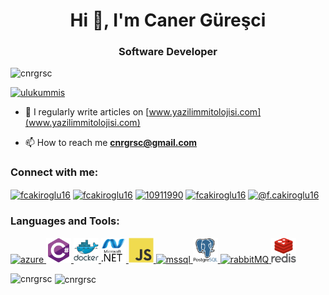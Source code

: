 <h1 align="center">Hi 👋, I'm Caner Güreşci</h1>
<h3 align="center"> Software Developer</h3>

<p align="left"> <img src="https://komarev.com/ghpvc/?username=cnrgrsc&label=Profile%20views&color=0e75b6&style=flat" alt="cnrgrsc" /> </p>



<p align="left"> <a href="https://twitter.com/ulukummis" target="blank"><img src="https://img.shields.io/twitter/follow/fcakiroglu16?logo=twitter&style=for-the-badge" alt="ulukummis" /></a> </p>

- 📝 I regularly write articles on [www.yazilimmitolojisi.com](www.yazilimmitolojisi.com)

- 📫 How to reach me **cnrgrsc@gmail.com**

<h3 align="left">Connect with me:</h3>
<p align="left">
<a href="https://twitter.com/ulukummis" target="blank"><img align="center" src="https://raw.githubusercontent.com/rahuldkjain/github-profile-readme-generator/master/src/images/icons/Social/twitter.svg" alt="fcakiroglu16" height="30" width="40" /></a>
<a href="https://linkedin.com/in/caner-güreşci/" target="blank"><img align="center" src="https://raw.githubusercontent.com/rahuldkjain/github-profile-readme-generator/master/src/images/icons/Social/linked-in-alt.svg" alt="fcakiroglu16" height="30" width="40" /></a>
<a href="https://stackoverflow.com/users/15228403/cnrgrsc" target="blank"><img align="center" src="https://raw.githubusercontent.com/rahuldkjain/github-profile-readme-generator/master/src/images/icons/Social/stack-overflow.svg" alt="10911990" height="30" width="40" /></a>
<a href="https://instagram.com/cnrgrsc" target="blank"><img align="center" src="https://raw.githubusercontent.com/rahuldkjain/github-profile-readme-generator/master/src/images/icons/Social/instagram.svg" alt="fcakiroglu16" height="30" width="40" /></a>
<a href="https://medium.com/@cnrgrsc" target="blank"><img align="center" src="https://raw.githubusercontent.com/rahuldkjain/github-profile-readme-generator/master/src/images/icons/Social/medium.svg" alt="@f.cakiroglu16" height="30" width="40" /></a>
</p>

<h3 align="left">Languages and Tools:</h3>
<p align="left"> 
<a href="https://azure.microsoft.com/en-in/" target="_blank" rel="noreferrer"> <img src="https://www.vectorlogo.zone/logos/microsoft_azure/microsoft_azure-icon.svg" alt="azure" width="40" height="40"/> </a> 
<a href="https://www.w3schools.com/cs/" target="_blank" rel="noreferrer"> <img src="https://raw.githubusercontent.com/devicons/devicon/master/icons/csharp/csharp-original.svg" alt="csharp" width="40" height="40"/> </a> 
<a href="https://www.docker.com/" target="_blank" rel="noreferrer"> <img src="https://raw.githubusercontent.com/devicons/devicon/master/icons/docker/docker-original-wordmark.svg" alt="docker" width="40" height="40"/> </a>
<a href="https://dotnet.microsoft.com/" target="_blank" rel="noreferrer"> <img src="https://raw.githubusercontent.com/devicons/devicon/master/icons/dot-net/dot-net-original-wordmark.svg" alt="dotnet" width="40" height="40"/> </a>
<a href="https://developer.mozilla.org/en-US/docs/Web/JavaScript" target="_blank" rel="noreferrer"> <img src="https://raw.githubusercontent.com/devicons/devicon/master/icons/javascript/javascript-original.svg" alt="javascript" width="40" height="40"/> </a> 
<a href="https://www.microsoft.com/en-us/sql-server" target="_blank" rel="noreferrer"> <img src="https://www.svgrepo.com/show/303229/microsoft-sql-server-logo.svg" alt="mssql" width="40" height="40"/> </a> 
<a href="https://www.postgresql.org" target="_blank" rel="noreferrer"> <img src="https://raw.githubusercontent.com/devicons/devicon/master/icons/postgresql/postgresql-original-wordmark.svg" alt="postgresql" width="40" height="40"/> </a> 
<a href="https://www.rabbitmq.com" target="_blank" rel="noreferrer"> <img src="https://www.vectorlogo.zone/logos/rabbitmq/rabbitmq-icon.svg" alt="rabbitMQ" width="40" height="40"/> </a> 
<a href="https://redis.io" target="_blank" rel="noreferrer"> <img src="https://raw.githubusercontent.com/devicons/devicon/master/icons/redis/redis-original-wordmark.svg" alt="redis" width="40" height="40"/> </a> 
</p>

<p><img align="left" src="https://github-readme-stats.vercel.app/api/top-langs?username=cnrgrsc&show_icons=true&locale=en&layout=compact" alt="cnrgrsc" /></p>

<p>&nbsp;<img align="center" src="https://github-readme-stats.vercel.app/api?username=cnrgrsc&show_icons=true&locale=en" alt="cnrgrsc" /></p>
<br/>

